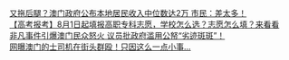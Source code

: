   
[又拖后腿？澳门政府公布本地居民收入中位数达2万 市民：差太多！](http://www.dianyue.me/archives/807/o9ckbv8xgxd3rhff/)  
[【高考报考】8月1日起填报高职专科志愿，学校怎么选？志愿怎么填？来看看](http://www.dianyue.me/archives/865/hvjgcpuoa34eyc1n/)  
[非凡事件引爆澳门民众怒火 议员批政府滥用公帑“劣迹斑斑”！](http://www.dianyue.me/archives/807/pnq8r94efdfph0fp/)  
[网曝澳门的士司机在街头群殴！只因这么一点小事...](http://www.dianyue.me/archives/143/djj5hab2hyrzwlkw/)